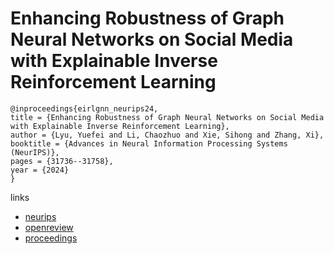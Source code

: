 # Enhancing Robustness of Graph Neural Networks on Social Media with Explainable Inverse Reinforcement Learning

```
@inproceedings{eirlgnn_neurips24,
title = {Enhancing Robustness of Graph Neural Networks on Social Media with Explainable Inverse Reinforcement Learning},
author = {Lyu, Yuefei and Li, Chaozhuo and Xie, Sihong and Zhang, Xi},
booktitle = {Advances in Neural Information Processing Systems (NeurIPS)},
pages = {31736--31758},
year = {2024}
}
```

links
- [neurips](https://nips.cc/Conferences/2024/Schedule?showEvent=92939)
- [openreview](https://openreview.net/forum?id=ziehA15y8k)
- [proceedings](https://papers.nips.cc//paper_files/paper/2024/hash/3838bf9070b80e888d571ec126d844c2-Abstract-Conference.html)
